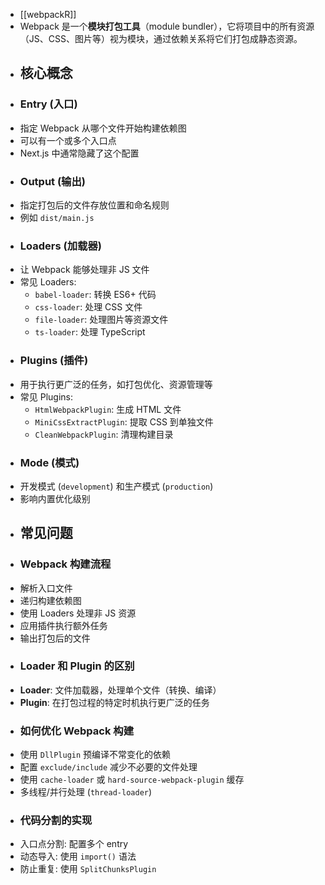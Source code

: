 - [[webpackR]]
- Webpack 是一个**模块打包工具**（module bundler），它将项目中的所有资源（JS、CSS、图片等）视为模块，通过依赖关系将它们打包成静态资源。
- ## 核心概念
- ### Entry (入口)
- 指定 Webpack 从哪个文件开始构建依赖图
- 可以有一个或多个入口点
- Next.js 中通常隐藏了这个配置
- ### Output (输出)
- 指定打包后的文件存放位置和命名规则
- 例如 `dist/main.js`
- ### Loaders (加载器)
- 让 Webpack 能够处理非 JS 文件
- 常见 Loaders:
	- `babel-loader`: 转换 ES6+ 代码
	- `css-loader`: 处理 CSS 文件
	- `file-loader`: 处理图片等资源文件
	- `ts-loader`: 处理 TypeScript
- ### Plugins (插件)
- 用于执行更广泛的任务，如打包优化、资源管理等
- 常见 Plugins:
	- `HtmlWebpackPlugin`: 生成 HTML 文件
	- `MiniCssExtractPlugin`: 提取 CSS 到单独文件
	- `CleanWebpackPlugin`: 清理构建目录
- ### Mode (模式)
- 开发模式 (`development`) 和生产模式 (`production`)
- 影响内置优化级别
- ## 常见问题
- ### Webpack 构建流程
- 解析入口文件
- 递归构建依赖图
- 使用 Loaders 处理非 JS 资源
- 应用插件执行额外任务
- 输出打包后的文件
- ### Loader 和 Plugin 的区别
- **Loader**: 文件加载器，处理单个文件（转换、编译）
- **Plugin**: 在打包过程的特定时机执行更广泛的任务
- ### 如何优化 Webpack 构建
- 使用 `DllPlugin` 预编译不常变化的依赖
- 配置 `exclude/include` 减少不必要的文件处理
- 使用 `cache-loader` 或 `hard-source-webpack-plugin` 缓存
- 多线程/并行处理 (`thread-loader`)
- ### 代码分割的实现
- 入口点分割: 配置多个 entry
- 动态导入: 使用 `import()` 语法
- 防止重复: 使用 `SplitChunksPlugin`